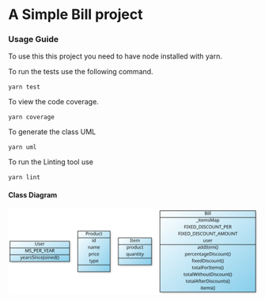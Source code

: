 # A Simple Bill project


### Usage Guide

To use this this project you need to have node installed with yarn.


To run the tests use the following command.
```
yarn test
```

To view the code coverage.
```
yarn coverage
```

To generate the class UML
```
yarn uml
```


To run the Linting tool use
```
yarn lint
```

#### Class Diagram
![alt Diagram](classes.svg)
